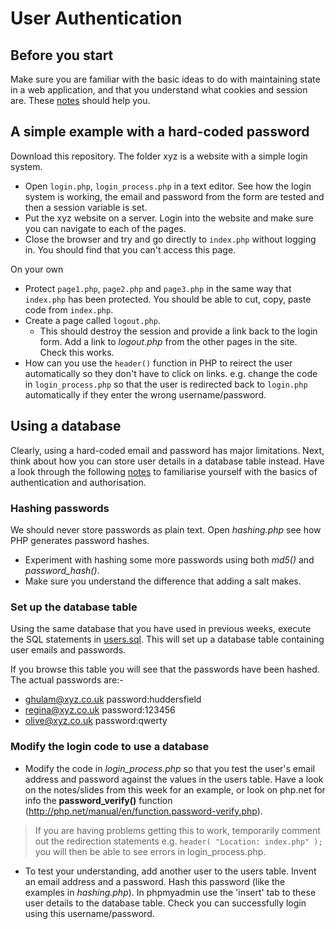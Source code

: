 # User Authentication
## Before you start
Make sure you are familiar with the basic ideas to do with maintaining state in a web application, and that you understand what cookies and session are. These [notes](https://github.com/CIT2202/user-authentication/blob/master/sessions-cookies.md) should help you. 

## A simple example with a hard-coded password
Download this repository. The folder xyz is a website with a simple login system.
* Open ```login.php```, ```login_process.php``` in a text editor. See how the login system is working, the email and password from the form are tested and then a session variable is set.
* Put the xyz website on a server. Login into the website and make sure you can navigate to each of the pages.
* Close the browser and try and go directly to ```index.php``` without logging in. You should find that you can't access this page. 

On your own
* Protect ```page1.php```, ```page2.php``` and ```page3.php``` in the same way that ```index.php``` has been protected. You should be able to cut, copy, paste code from ```index.php```.
* Create a page called ```logout.php```.
   * This should destroy the session and provide a link back to the login form. Add a link to *logout.php* from the other pages in the site. Check this works.
* How can you use the ```header()``` function in PHP to reirect the user automatically so they don't have to click on links. e.g. change the code in ```login_process.php``` so that the user is redirected back to ```login.php``` automatically if they enter the wrong username/password. 

## Using a database
Clearly, using a hard-coded email and password has major limitations. Next, think about how you can store user details in a database table instead. Have a look through the following [notes](https://github.com/CIT2202/user-authentication/blob/master/authentication_authorisation.md) to familiarise yourself with the basics of authentication and authorisation.

### Hashing passwords
We should never store passwords as plain text. Open *hashing.php* see how PHP generates password hashes.
* Experiment with hashing some more passwords using both *md5()* and *password_hash()*.
* Make sure you understand the difference that adding a salt makes.


### Set up the database table
Using the same database that you have used in previous weeks, execute the SQL statements in [users.sql](users.sql). This will set up a database table containing user emails and passwords.

If you browse this table you will see that the passwords have been hashed. The actual passwords are:-
* ghulam@xyz.co.uk password:huddersfield
* regina@xyz.co.uk password:123456
* olive@xyz.co.uk  password:qwerty

### Modify the login code to use a database
* Modify the code in *login_process.php* so that you test the user's email address and password against the values in the users table. Have a look on the notes/slides from this week for an example, or look on php.net for info the **password_verify()** function (http://php.net/manual/en/function.password-verify.php).
> If you are having problems getting this to work, temporarily comment out the redirection statements e.g. ```header( "Location: index.php" );``` you will then be able to see errors in login_process.php.

* To test your understanding, add another user to the users table. Invent an email address and a password. Hash this password (like the examples in *hashing.php*). In phpmyadmin use the 'insert' tab to these user details to the database table.  Check you can successfully login using this username/password.

